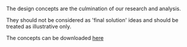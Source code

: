 The design concepts are the culmination of our research and analysis. 

They should not be considered as 'final solution' ideas and should be treated as illustrative only. 

The concepts can be downloaded [here](uploads/Design_concepts.pdf) 


